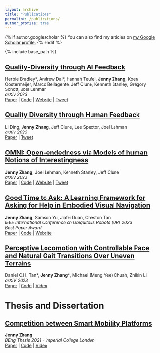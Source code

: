```yaml
---
layout: archive
title: "Publications"
permalink: /publications/
author_profile: true
---
```


{% if author.googlescholar %}
  You can also find my articles on <u><a href="{{author.googlescholar}}">my Google Scholar profile</a>.</u>
{% endif %}

{% include base_path %}

## [Quality-Diversity through AI Feedback](https://arxiv.org/abs/2310.13032)  
Herbie Bradley\*, Andrew Dai\*, Hannah Teufel, **Jenny Zhang**, Koen Oostermeijer, Marco Bellagente, Jeff Clune, Kenneth Stanley, Grégory Schott, Joel Lehman  
*arXiv 2023*  
[Paper](https://arxiv.org/abs/2310.13032) | [Code](https://github.com/CarperAI/OpenELM) | [Website](https://qdaif.github.io/) | [Tweet](https://x.com/andrewdai99/status/1716913881816383805?s=20)

## [Quality Diversity through Human Feedback](https://arxiv.org/abs/2310.12103)  
Li Ding, **Jenny Zhang**, Jeff Clune, Lee Spector, Joel Lehman  
*arXiv 2023*  
[Paper](https://arxiv.org/abs/2310.12103) | [Tweet](https://x.com/li_ding_/status/1716460504242094346?s=20)

## [OMNI: Open-endedness via Models of human Notions of Interestingness](https://arxiv.org/abs/2306.01711)  
**Jenny Zhang**, Joel Lehman, Kenneth Stanley, Jeff Clune  
*arXiv 2023*  
[Paper](https://arxiv.org/abs/2306.01711) | [Code](https://github.com/jennyzzt/omni) | [Website](http://www.jennyzhangzt.com/omni/) | [Tweet](https://twitter.com/jeffclune/status/1666082258888056834)  

## [Good Time to Ask: A Learning Framework for Asking for Help in Embodied Visual Navigation](https://arxiv.org/abs/2206.10606)
**Jenny Zhang**, Samson Yu, Jiafei Duan, Cheston Tan  
*IEEE International Conference on Ubiquitous Robots (UR) 2023*  
*Best Paper Award*  
[Paper](https://arxiv.org/abs/2206.10606) | [Code](https://github.com/jennyzzt/good_time_to_ask) | [Website](https://jennyzzt.github.io/gta/)  

## [Perceptive Locomotion with Controllable Pace and Natural Gait Transitions Over Uneven Terrains](https://arxiv.org/abs/2301.10894)
Daniel C.H. Tan\*, **Jenny Zhang\***, Michael (Meng Yee) Chuah, Zhibin Li  
*arXiV 2023*  
[Paper](https://arxiv.org/abs/2301.10894) | [Code](https://github.com/jennyzzt/perceptual-locomotion) | [Video](https://www.youtube.com/watch?v=OTzlWzDfAe8&ab_channel=jennyzzt)  

Thesis and Dissertation
=====
## [Competition between Smart Mobility Platforms](https://bit.ly/36L247V)
**Jenny Zhang**  
*BEng Thesis 2021 - Imperial College London*  
[Paper](https://bit.ly/36L247V) | [Code](https://github.com/jennyzzt/amod_simulation) | [Video](https://youtu.be/CxxSxdAJdaI)
